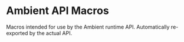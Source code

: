 # Ambient API Macros

Macros intended for use by the Ambient runtime API. Automatically re-exported by the actual API.

